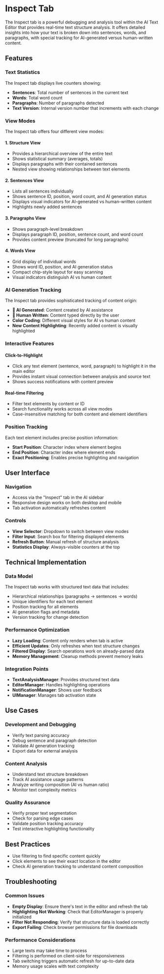 # Inspect Tab

The Inspect tab is a powerful debugging and analysis tool within the AI Text Editor that provides real-time text structure analysis. It offers detailed insights into how your text is broken down into sentences, words, and paragraphs, with special tracking for AI-generated versus human-written content.

## Features

### Text Statistics
The Inspect tab displays live counters showing:

- **Sentences**: Total number of sentences in the current text
- **Words**: Total word count
- **Paragraphs**: Number of paragraphs detected
- **Text Version**: Internal version number that increments with each change

### View Modes

The Inspect tab offers four different view modes:

#### 1. Structure View
- Provides a hierarchical overview of the entire text
- Shows statistical summary (averages, totals)
- Displays paragraphs with their contained sentences
- Nested view showing relationships between text elements

#### 2. Sentences View
- Lists all sentences individually
- Shows sentence ID, position, word count, and AI generation status
- Displays visual indicators for AI-generated vs human-written content
- Highlights newly added sentences

#### 3. Paragraphs View
- Shows paragraph-level breakdown
- Displays paragraph ID, position, sentence count, and word count
- Provides content preview (truncated for long paragraphs)

#### 4. Words View
- Grid display of individual words
- Shows word ID, position, and AI generation status
- Compact chip-style layout for easy scanning
- Visual indicators distinguish AI vs human content

### AI Generation Tracking

The Inspect tab provides sophisticated tracking of content origin:

- **🤖 AI Generated**: Content created by AI assistance
- **👤 Human Written**: Content typed directly by the user
- **Color Coding**: Different visual styles for AI vs human content
- **New Content Highlighting**: Recently added content is visually highlighted

### Interactive Features

#### Click-to-Highlight
- Click any text element (sentence, word, paragraph) to highlight it in the main editor
- Provides instant visual connection between analysis and source text
- Shows success notifications with content preview

#### Real-time Filtering
- Filter text elements by content or ID
- Search functionality works across all view modes
- Case-insensitive matching for both content and element identifiers

### Position Tracking

Each text element includes precise position information:

- **Start Position**: Character index where element begins
- **End Position**: Character index where element ends
- **Exact Positioning**: Enables precise highlighting and navigation

## User Interface

### Navigation
- Access via the "Inspect" tab in the AI sidebar
- Responsive design works on both desktop and mobile
- Tab activation automatically refreshes content

### Controls
- **View Selector**: Dropdown to switch between view modes
- **Filter Input**: Search box for filtering displayed elements
- **Refresh Button**: Manual refresh of structure analysis
- **Statistics Display**: Always-visible counters at the top

## Technical Implementation

### Data Model
The Inspect tab works with structured text data that includes:

- Hierarchical relationships (paragraphs → sentences → words)
- Unique identifiers for each text element
- Position tracking for all elements
- AI generation flags and metadata
- Version tracking for change detection

### Performance Optimization
- **Lazy Loading**: Content only renders when tab is active
- **Efficient Updates**: Only refreshes when text structure changes
- **Filtered Display**: Search operations work on already-parsed data
- **Memory Management**: Cleanup methods prevent memory leaks

### Integration Points
- **TextAnalysisManager**: Provides structured text data
- **EditorManager**: Handles highlighting operations
- **NotificationManager**: Shows user feedback
- **UIManager**: Manages tab activation state

## Use Cases

### Development and Debugging
- Verify text parsing accuracy
- Debug sentence and paragraph detection
- Validate AI generation tracking
- Export data for external analysis

### Content Analysis
- Understand text structure breakdown
- Track AI assistance usage patterns
- Analyze writing composition (AI vs human ratio)
- Monitor text complexity metrics

### Quality Assurance
- Verify proper text segmentation
- Check for parsing edge cases
- Validate position tracking accuracy
- Test interactive highlighting functionality

## Best Practices
- Use filtering to find specific content quickly
- Click elements to see their exact location in the editor
- Check AI generation tracking to understand content composition

## Troubleshooting

### Common Issues
- **Empty Display**: Ensure there's text in the editor and refresh the tab
- **Highlighting Not Working**: Check that EditorManager is properly initialized
- **Filter Not Responding**: Verify that structure data is loaded correctly
- **Export Failing**: Check browser permissions for file downloads

### Performance Considerations
- Large texts may take time to process
- Filtering is performed on client-side for responsiveness
- Tab switching triggers automatic refresh for up-to-date data
- Memory usage scales with text complexity
